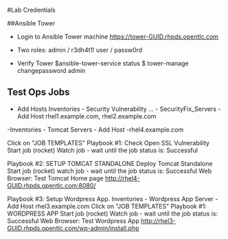 #Lab Credentials

##Ansible Tower

- Login to Ansible Tower machine
https://tower-GUID.rhpds.opentlc.com

- Two roles:
admin / r3dh4t1!
user / passw0rd

- Verify Tower
$ansible-tower-service status
$ tower-manage changepassword admin


Test Ops Jobs
--------------

- Add Hosts
 Inventories - Security Vulnerability … - SecurityFix_Servers - Add Host
 rhel1.example.com, rhel2.example.com

 -Inventories - Tomcat Servers - Add Host
 -rhel4.example.com

Click on "JOB TEMPLATES" 
Playbook #1: Check Open SSL Vulnerability 
Start job (rocket) 
Watch job - wait until the job status is: Successful

Playbook #2: SETUP TOMCAT STANDALONE
Deploy Tomcat Standalone Start job (rocket) 
watch job - wait until the job status is: Successful 
Web Browser: Test Tomcat Home page
http://rhel4-GUID.rhpds.opentlc.com:8080/

Playbook #3: Setup Wordpress App.
Inventories - Wordpress App Server - Add Host
rhel3.example.com
Click on "JOB TEMPLATES" 
Playbook #1: WORDPRESS APP
Start job (rocket) 
Watch job - wait until the job status is: Successful
Web Browser: Test Wordpress App
http://rhel3-GUID.rhpds.opentlc.com/wp-admin/install.php

